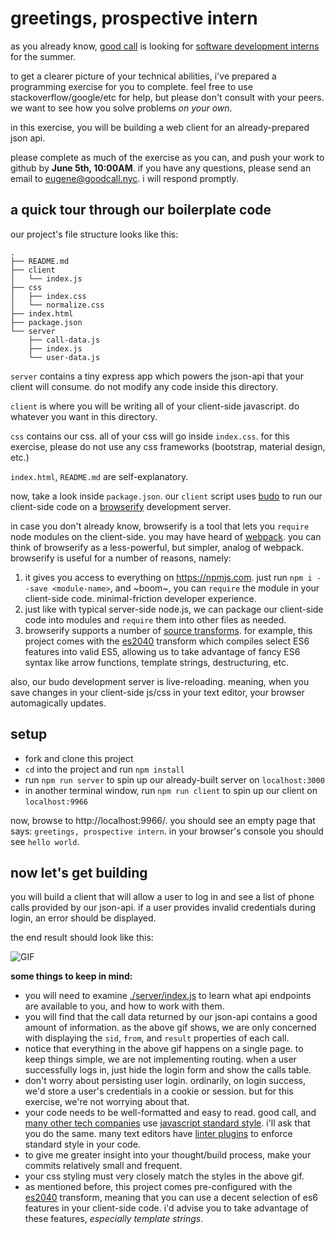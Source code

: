 # greetings, prospective intern

as you already know, [good call](https://goodcall.nyc) is looking for [software development interns](https://gist.github.com/data-doge/99a37c98b7e5339d4189b0b16852e52f) for the summer.

to get a clearer picture of your technical abilities, i've prepared a programming exercise for you to complete. feel free to use stackoverflow/google/etc for help, but please don't consult with your peers. we want to see how you solve problems _on your own_.

in this exercise, you will be building a web client for an already-prepared json api.

please complete as much of the exercise as you can, and push your work to github by **June 5th, 10:00AM**. if you have any questions, please send an email to eugene@goodcall.nyc. i will respond promptly.

## a quick tour through our boilerplate code

our project's file structure looks like this:

```
.
├── README.md
├── client
│   └── index.js
├── css
│   ├── index.css
│   └── normalize.css
├── index.html
├── package.json
└── server
    ├── call-data.js
    ├── index.js
    └── user-data.js
```

`server` contains a tiny express app which powers the json-api that your client will consume. do not modify any code inside this directory.

`client` is where you will be writing all of your client-side javascript. do whatever you want in this directory.

`css` contains our css. all of your css will go inside `index.css`. for this exercise, please do not use any css frameworks (bootstrap, material design, etc.)

`index.html`, `README.md` are self-explanatory.

now, take a look inside `package.json`. our `client` script uses [budo](https://github.com/mattdesl/budo) to run our client-side code on a [browserify](https://github.com/substack/node-browserify) development server.

in case you don't already know, browserify is a tool that lets you `require` node modules on the client-side. you may have heard of [webpack](https://github.com/webpack/webpack). you can think of browserify as a less-powerful, but simpler, analog of webpack. browserify is  useful for a number of reasons, namely:

1. it gives you access to everything on https://npmjs.com. just run `npm i --save <module-name>`, and \~boom\~, you can `require` the module in your client-side code. minimal-friction developer experience.
2. just like with typical server-side node.js, we can package our client-side code into modules and `require` them into other files as needed.
3. browserify supports a number of [source transforms](https://github.com/substack/node-browserify/wiki/list-of-transforms). for example, this project comes with the [es2040](https://github.com/ahdinosaur/es2040) transform which compiles select ES6 features into valid ES5, allowing us to take advantage of fancy ES6 syntax like arrow functions, template strings, destructuring, etc.

also, our budo development server is live-reloading. meaning, when you save changes in your client-side js/css in your text editor, your browser automagically updates.

## setup

- fork and clone this project
- `cd` into the project and run `npm install`
- run `npm run server` to spin up our already-built server on `localhost:3000`
- in another terminal window, run `npm run client` to spin up our client on `localhost:9966`

now, browse to http://localhost:9966/. you should see an empty page that says: `greetings, prospective intern`. in your browser's console you should see `hello world`.

## now let's get building

you will build a client that will allow a user to log in and see a list of phone calls provided by our json-api. if a user provides invalid credentials during login, an error should be displayed.

the end result should look like this:

![GIF](http://g.recordit.co/IBM8wHkWaF.gif)

**some things to keep in mind:**

- you will need to examine [./server/index.js](./server/index.js) to learn what api endpoints are available to you, and how to work with them. 
- you will find that the call data returned by our json-api contains a good amount of information. as the above gif shows, we are only concerned with displaying the `sid`, `from`, and `result` properties of each call. 
- notice that everything in the above gif happens on a single page. to keep things simple, we are not implementing routing. when a user successfully logs in, just hide the login form and show the calls table.
- don't worry about persisting user login. ordinarily, on login success, we'd store a user's credentials in a cookie or session. but for this exercise, we're not worrying about that.
- your code needs to be well-formatted and easy to read. good call, and [many other tech companies](https://standardjs.com/#who-uses-javascript-standard-style) use [javascript standard style](https://standardjs.com). i'll ask that you do the same. many text editors have [linter plugins](https://github.com/feross/standard#are-there-text-editor-plugins) to enforce standard style in your code.
- to give me greater insight into your thought/build process, make your commits relatively small and frequent.
- your css styling must very closely match the styles in the above gif.
- as mentioned before, this project comes pre-configured with the [es2040](https://github.com/ahdinosaur/es2040) transform, meaning that you can use a decent selection of es6 features in your client-side code. i'd advise you to take advantage of these features, _especially template strings_.
